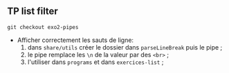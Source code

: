 ## TP list filter

    git checkout exo2-pipes
- Afficher correctement les sauts de ligne:
  1.  dans `share/utils` créer le dossier dans `parseLineBreak` puis le pipe ;
  2.  le pipe remplace les `\n` de la valeur par des `<br>` ;
  3.  l'utiliser dans `programs` et dans `exercices-list` ;
